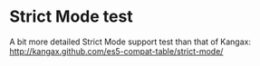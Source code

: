 # Strict Mode test

A bit more detailed Strict Mode support test than that of Kangax:
http://kangax.github.com/es5-compat-table/strict-mode/
